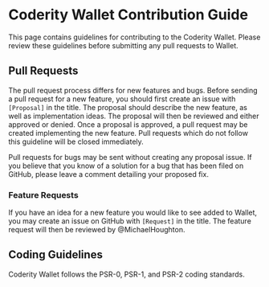 # Coderity Wallet Contribution Guide

This page contains guidelines for contributing to the Coderity Wallet. Please review these guidelines before submitting any pull requests to Wallet.

## Pull Requests

The pull request process differs for new features and bugs. Before sending a pull request for a new feature, you should first create an issue with `[Proposal]` in the title. The proposal should describe the new feature, as well as implementation ideas. The proposal will then be reviewed and either approved or denied. Once a proposal is approved, a pull request may be created implementing the new feature. Pull requests which do not follow this guideline will be closed immediately.

Pull requests for bugs may be sent without creating any proposal issue. If you believe that you know of a solution for a bug that has been filed on GitHub, please leave a comment detailing your proposed fix.

### Feature Requests

If you have an idea for a new feature you would like to see added to Wallet, you may create an issue on GitHub with `[Request]` in the title. The feature request will then be reviewed by @MichaelHoughton.

## Coding Guidelines

Coderity Wallet follows the PSR-0, PSR-1, and PSR-2 coding standards.
